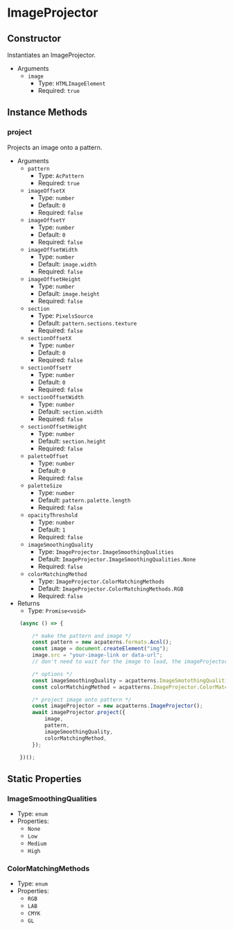 # ImageProjector

## Constructor

Instantiates an ImageProjector.

* Arguments
  + `image`
    - Type: `HTMLImageElement`
    - Required: `true`

## Instance Methods

### project

Projects an image onto a pattern.

* Arguments
  + `pattern`
    - Type: `AcPattern`
    - Required: `true`
  + `imageOffsetX`
    - Type: `number`
    - Default: `0`
    - Required: `false`
  + `imageOffsetY`
    - Type: `number`
    - Default: `0`
    - Required: `false`
  + `imageOffsetWidth`
    - Type: `number`
    - Default: `image.width`
    - Required: `false`
  + `imageOffsetHeight`
    - Type: `number`
    - Default: `image.height`
    - Required: `false`
  + `section`
    - Type: `PixelsSource`
    - Default: `pattern.sections.texture`
    - Required: `false`
  + `sectionOffsetX`
    - Type: `number`
    - Default: `0`
    - Required: `false`
  + `sectionOffsetY`
    - Type: `number`
    - Default: `0`
    - Required: `false`
  + `sectionOffsetWidth`
    - Type: `number`
    - Default: `section.width`
    - Required: `false`
  + `sectionOffsetHeight`
    - Type: `number`
    - Default: `section.height`
    - Required: `false`
  + `paletteOffset`
    - Type: `number`
    - Default: `0`
    - Required: `false`
  + `paletteSize`
    - Type: `number`
    - Default: `pattern.palette.length`
    - Required: `false`
  + `opacityThreshold`
    - Type: `number`
    - Default: `1`
    - Required: `false`
  + `imageSmoothingQuality`
    - Type: `ImageProjector.ImageSmoothingQualities`
    - Default: `ImageProjector.ImageSmoothingQualities.None`
    - Required: `false`
  + `colorMatchingMethod`
    - Type: `ImageProjector.ColorMatchingMethods`
    - Default: `ImageProjector.ColorMatchingMethods.RGB`
    - Required: `false`
* Returns
  + Type: `Promise<void>`

``` js
    (async () => {

        /* make the pattern and image */
        const pattern = new acpaterns.formats.Acnl();
        const image = document.createElement("img");
        image.src = "your-image-link or data-url";
        // don't need to wait for the image to load, the imageProjector will wait

        /* options */
        const imageSmoothingQuality = acpatterns.ImageSmotothingQualities.High;
        const colorMatchingMethod = acpatterns.ImageProjector.ColorMatchingMethods.LAB;

        /* project image onto pattern */
        const imageProjector = new acpatterns.ImageProjector();
        await imageProjector.project({
            image,
            pattern,
            imageSmoothingQuality,
            colorMatchingMethod,
        });

    })();
```

## Static Properties

### ImageSmoothingQualities

* Type: `enum`
* Properties:
  + `None`
  + `Low`
  + `Medium`
  + `High`

### ColorMatchingMethods

* Type: `enum`
* Properties:
  + `RGB`
  + `LAB`
  + `CMYK`
  + `GL`
